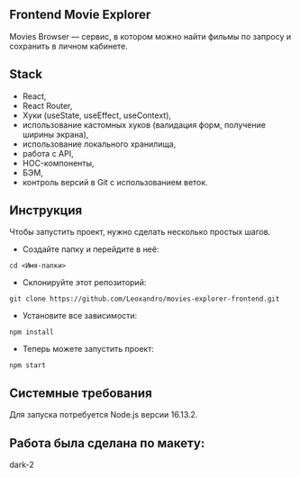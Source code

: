 ## Frontend Movie Explorer

Movies Browser — cервис, в котором можно найти фильмы по запросу и сохранить в личном кабинете.


## Stack

- React,
- React Router,
- Хуки (useState, useEffect, useContext),
- использование кастомных хуков (валидация форм, получение ширины экрана),
- использование локального хранилища,
- работа с API,
- HOC-компоненты,
- БЭМ,
- контроль версий в Git с использованием веток.


## Инструкция

Чтобы запустить проект, нужно сделать несколько простых шагов.

- Создайте папку и перейдите в неё:

```
cd <Имя-папки>
```

- Склонируйте этот репозиторий:

```
git clone https://github.com/Leoxandro/movies-explorer-frontend.git
```

- Установите все зависимости:

```
npm install
```

- Теперь можете запустить проект:

```
npm start
```

## Системные требования

Для запуска потребуется Node.js версии 16.13.2.


## Работа была сделана по макету: 

dark-2

